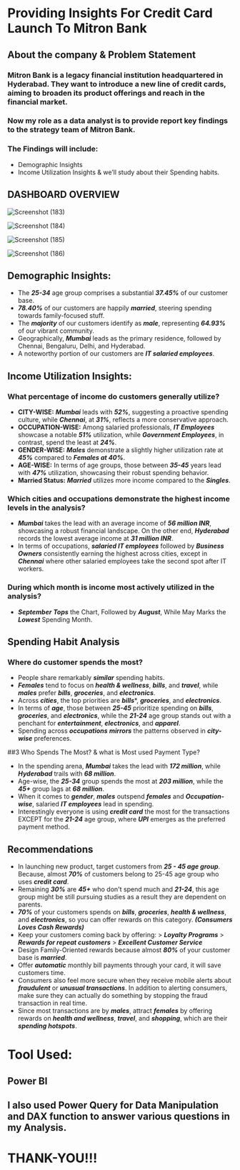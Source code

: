 # Providing Insights For Credit Card Launch To Mitron Bank
## About the company & Problem Statement
  ### Mitron Bank is a legacy financial institution headquartered in Hyderabad. They want to introduce a new line of credit cards, aiming to broaden its product offerings and reach in the financial market.
  ### Now my role as a data analyst is to  provide  report key findings to the strategy team of Mitron Bank. 
  ### The Findings will include:
  + Demographic Insights
  + Income Utilization Insights & we’ll study about their Spending habits.
    
## DASHBOARD OVERVIEW
![Screenshot (183)](https://github.com/Nidhipujarii/Providing_insights_to_MitronBank/assets/107934279/b5c52152-9e9e-443f-b4f4-63c99774670f)

![Screenshot (184)](https://github.com/Nidhipujarii/Providing_insights_to_MitronBank/assets/107934279/64b8ceda-5d20-422a-b933-56c9e49486d0)

![Screenshot (185)](https://github.com/Nidhipujarii/Providing_insights_to_MitronBank/assets/107934279/f21ce069-53c2-4582-b5d0-96b0e5c3033f)

![Screenshot (186)](https://github.com/Nidhipujarii/Providing_insights_to_MitronBank/assets/107934279/6e793516-edb5-4611-aeb7-672b5697d154)




## Demographic Insights: 
  + The ***25-34*** age group comprises a substantial ***37.45%*** of our customer base.
  + ***78.40%*** of our customers are happily ***married***, steering spending towards family-focused stuff.
  + The ***majority*** of our customers identify as ***male***, representing ***64.93%*** of our vibrant community.
  + Geographically, ***Mumbai*** leads as the primary residence, followed by Chennai, Bengaluru, Delhi, and Hyderabad.
  + A noteworthy portion of our customers are ***IT salaried employees***.

## Income Utilization Insights:
### What percentage of income do customers generally utilize?
+ **CITY-WISE:**
***Mumbai*** leads with ***52%***, suggesting a proactive spending culture, while ***Chennai***, at ***31%***, reflects a more conservative approach.
+ **OCCUPATION-WISE:**
Among salaried professionals, ***IT Employees*** showcase a notable ***51%*** utilization, while ***Government Employees***, in contrast, spend the least at ***24%***. 
+ **GENDER-WISE:**
***Males*** demonstrate a slightly higher utilization rate at ***45%*** compared to ***Females at 40%***.
+ **AGE-WISE:**
In terms of age groups, those between ***35-45*** years lead with ***47%*** utilization, showcasing their robust spending behavior.
+ **Married Status:**
***Married*** utilizes more income compared to the ***Singles***.

### Which cities and occupations demonstrate the highest income levels in the analysis?

+ ***Mumbai*** takes the lead with an average income of ***56 million INR***, showcasing a robust financial landscape. On the other end, ***Hyderabad*** records the lowest average income at ***31 million INR***.
+ In terms of occupations, ***salaried IT employees*** followed by ***Business Owners*** consistently earning the highest across cities, except in ***Chennai*** where other salaried employees take the second spot after IT workers.

### During which month is income most actively utilized in the analysis?
+  ***September*** ***Tops*** the Chart, Followed by ***August***, While May Marks the ***Lowest*** Spending Month.

## Spending Habit Analysis
### Where do customer spends the most?

+ People share remarkably ***similar*** spending habits.
+ ***Females*** tend to focus on ***health & wellness***, ***bills***, and ***travel***, while ***males*** prefer ***bills***, ***groceries***, and ***electronics***.
+ Across ***cities***, the top priorities are ***bills****, ***groceries***, and ***electronics***.
+ In terms of ***age***, those between ***25-45*** prioritize spending on ***bills***, ***groceries***, and ***electronics***, while the ***21-24*** age group stands out with a penchant for ***entertainment***, ***electronics***, and ***apparel***. 
+ Spending across ***occupations*** ***mirrors*** the patterns observed in ***city-wise*** preferences.

##3 Who Spends The Most? & what is Most used Payment Type?

+ In the spending arena, ***Mumbai*** takes the lead with ***172 million***, while ***Hyderabad*** trails with ***68 million***.
+ Age-wise, the ***25-34*** group spends the most at ***203 million***, while the ***45+*** group lags at ***68 million***.
+ When it comes to ***gender***, ***males*** outspend ***females*** and ***Occupation-wise***, salaried ***IT employees*** lead in spending.
+ Interestingly everyone is using ***credit card*** the most for the transactions EXCEPT for the ***21-24*** age group, where ***UPI*** emerges as the preferred payment method.

## Recommendations
+ In launching new product, target customers from ***25 - 45 age group***. Because, almost ***70%*** of customers belong to 25-45 age group who uses ***credit card***.
+ Remaining ***30%*** are ***45+*** who don't spend much and ***21-24***, this age group might be still pursuing studies as a result they are dependent on parents.
+ ***70%*** of your customers spends on ***bills***, ***groceries***, ***health & wellness***, and ***electronics***, so you can offer rewards on this category. ***(Consumers Loves Cash Rewards)***
+ Keep your customers coming back by offering:
              > ***Loyalty Programs***
              > ***Rewards for repeat customers***
              > ***Excellent Customer Service***
+ Design Family-Oriented rewards because almost ***80%*** of your customer base is ***married***.
+ Offer ***automatic*** monthly bill payments through your card, it will save customers time.
+ Consumers also feel more secure when they receive mobile alerts about ***fraudulent*** or ***unusual transactions***. In addition to alerting consumers, make sure they can actually do something by stopping the fraud transaction in real time.
+ Since most transactions are by ***males***, attract ***females*** by offering rewards on ***health and wellness***, ***travel***, and ***shopping***, which are their ***spending hotspots***.

# Tool Used:
## Power BI
## I also used Power Query for Data Manipulation and DAX function to answer various questions in my Analysis.


# THANK-YOU!!!
